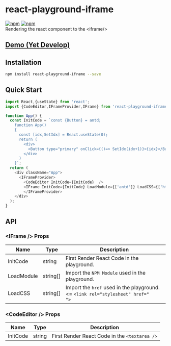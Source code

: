 react-playground-iframe
=========================
[![npm](https://img.shields.io/badge/npm-react--playground--iframe-brightgreen.svg?style=flat-square)](https://www.npmjs.com/package/react-playground-iframe)
[![npm](https://img.shields.io/npm/v/react-playground-iframe.svg?style=flat-square)](https://www.npmjs.com/package/react-playground-iframe)
<br>Rendering the react component to the &lt;iframe/&gt;
## [Demo (Yet Develop)](https://gron1gh1.github.com/react-playground-iframe)
## Installation
```bash
npm install react-playground-iframe --save
```

## Quick Start

```javascript
import React,{useState} from 'react';
import {CodeEditor,IFrameProvider,IFrame} from 'react-playground-iframe';

function App() {
  const InitCode = `const {Button} = antd;
    function App()
    {
      const [idx,SetIdx] = React.useState(0);
      return (
        <div>
          <Button type="primary" onClick={()=> SetIdx(idx+1)}>{idx}</Button>
        </div>
      )
    }`;
  return (
    <div className="App">
      <IFrameProvider>
        <CodeEditor InitCode={InitCode}  />
        <IFrame InitCode={InitCode} LoadModule={['antd']} LoadCSS={['https://unpkg.com/antd@4.2.5/dist/antd.css']} />
        </IFrameProvider>
    </div>
  );
}
```


## API
### &lt;IFrame /&gt; Props
|Name|Type|Description|
|---|---|---|
|InitCode|string|First Render React Code in the playground.
|LoadModule|string[]|Import the `NPM Module` used in the playground.
|LoadCSS|string[]|Import the `href` used in the playground. &lt;= `<link rel="stylesheet" href="     ">`
### &lt;CodeEditor /&gt; Props
|Name|Type|Description|
|---|---|---|
|InitCode|string|First Render React Code in the `<textarea />`
